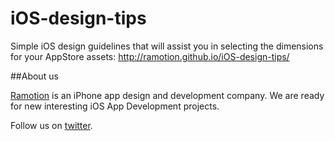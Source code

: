 iOS-design-tips
===============
Simple iOS design guidelines that will assist you in selecting the dimensions for your AppStore assets:
http://ramotion.github.io/iOS-design-tips/
 
##About us

[Ramotion](http://Ramotion.com) is an iPhone app design and development company. We are ready for new interesting iOS App Development projects.

Follow us on [twitter](http://twitter.com/ramotion).
